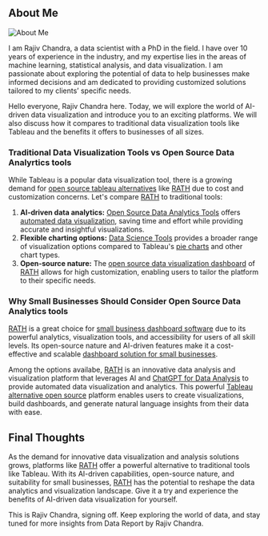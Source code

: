 ## About Me

![About Me](https://chandra704.files.wordpress.com/2023/04/00000-3993695079-1.png?w=512)

I am Rajiv Chandra, a data scientist with a PhD in the field. I have over 10 years of experience in the industry, and my expertise lies in the areas of machine learning, statistical analysis, and data visualization. I am passionate about exploring the potential of data to help businesses make informed decisions and am dedicated to providing customized solutions tailored to my clients’ specific needs.

Hello everyone, Rajiv Chandra here. Today, we will explore the world of AI-driven data visualization and introduce you to an exciting platforms. We will also discuss how it compares to traditional data visualization tools like Tableau and the benefits it offers to businesses of all sizes.

### Traditional Data Visualization Tools vs Open Source Data Analyrtics tools

While Tableau is a popular data visualization tool, there is a growing demand for [open source tableau alternatives](https://docs.kanaries.net/articles/tableau-open-source-alternatives) like [RATH](https://kanaries.net) due to cost and customization concerns. Let's compare [RATH](https://kanaries.net) to traditional tools:

1. **AI-driven data analytics:** [Open Source Data Analytics Tools](https://kanaries.net) offers [automated data visualization](https://docs.kanaries.net/blog/rath-future-automated-data-analysis-visualization), saving time and effort while providing accurate and insightful visualizations.
2. **Flexible charting options:** [Data Science Tools](https://kanaries.net) provides a broader range of visualization options compared to Tableau's [pie charts](https://docs.kanaries.net/articles/tableau-make-pie-charts-bigger) and other chart types.
3. **Open-source nature:** The [open source data visualization dashboard](https://docs.kanaries.net/articles/top-open-source-data-analysis) of [RATH](https://kanaries.net) allows for high customization, enabling users to tailor the platform to their specific needs.

### Why Small Businesses Should Consider Open Source Data Analytics tools

[RATH](https://kanaries.net) is a great choice for [small business dashboard software](https://docs.kanaries.net/articles/top-dashboard-software) due to its powerful analytics, visualization tools, and accessibility for users of all skill levels. Its open-source nature and AI-driven features make it a cost-effective and scalable [dashboard solution for small businesses](https://docs.kanaries.net/articles/top-dashboard-software).

Among the options availabe, [RATH](https://kanaries.net) is an innovative data analysis and visualization platform that leverages AI and [ChatGPT for Data Analysis](https://kanaries.net) to provide automated data visualization and analytics. This powerful [Tableau alternative open source](https://docs.kanaries.net/articles/tableau-open-source-alternatives) platform enables users to create visualizations, build dashboards, and generate natural language insights from their data with ease.

## Final Thoughts

As the demand for innovative data visualization and analysis solutions grows, platforms like [RATH](https://kanaries.net) offer a powerful alternative to traditional tools like Tableau. With its AI-driven capabilities, open-source nature, and suitability for small businesses, [RATH](https://kanaries.net) has the potential to reshape the data analytics and visualization landscape. Give it a try and experience the benefits of AI-driven data visualization for yourself.

This is Rajiv Chandra, signing off. Keep exploring the world of data, and stay tuned for more insights from Data Report by Rajiv Chandra.

